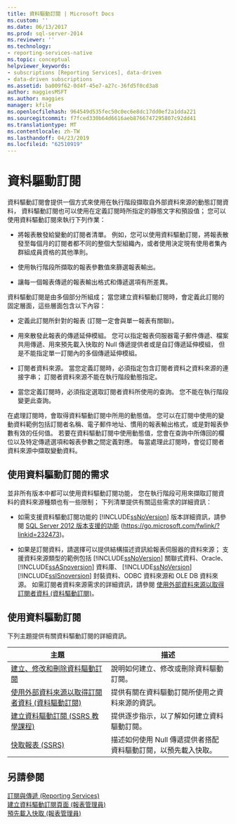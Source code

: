 ```yaml
---
title: 資料驅動訂閱 | Microsoft Docs
ms.custom: ''
ms.date: 06/13/2017
ms.prod: sql-server-2014
ms.reviewer: ''
ms.technology:
- reporting-services-native
ms.topic: conceptual
helpviewer_keywords:
- subscriptions [Reporting Services], data-driven
- data-driven subscriptions
ms.assetid: ba009f62-0d4f-45e7-a27c-36fd5f0cd3a8
author: maggiesMSFT
ms.author: maggies
manager: kfile
ms.openlocfilehash: 964549d535fec50c0ec6e8dc17dd0ef2a1dda221
ms.sourcegitcommit: f7fced330b64d6616aeb8766747295807c92dd41
ms.translationtype: MT
ms.contentlocale: zh-TW
ms.lasthandoff: 04/23/2019
ms.locfileid: "62510919"
---
```

# <a name="data-driven-subscriptions"></a>資料驅動訂閱
  資料驅動訂閱會提供一個方式來使用在執行階段擷取自外部資料來源的動態訂閱資料， 資料驅動訂閱也可以使用在定義訂閱時所指定的靜態文字和預設值； 您可以使用資料驅動訂閱來執行下列作業：  
  
-   將報表散發給變動的訂閱者清單。 例如，您可以使用資料驅動訂閱，將報表散發至每個月的訂閱者都不同的整個大型組織內，或者使用決定現有使用者集內群組成員資格的其他準則。  
  
-   使用執行階段所擷取的報表參數值來篩選報表輸出。  
  
-   讓每一個報表傳遞的報表輸出格式和傳遞選項有所差異。  
  
 資料驅動訂閱是由多個部分所組成； 當您建立資料驅動訂閱時，會定義此訂閱的固定層面，這些層面包含以下內容：  
  
-   定義此訂閱所針對的報表 (訂閱一定會與單一報表有關聯)。  
  
-   用來散發此報表的傳遞延伸模組。 您可以指定報表伺服器電子郵件傳遞、檔案共用傳遞、用來預先載入快取的 Null 傳遞提供者或是自訂傳遞延伸模組， 但是不能指定單一訂閱內的多個傳遞延伸模組。  
  
-   訂閱者資料來源。 當您定義訂閱時，必須指定包含訂閱者資料之資料來源的連接字串； 訂閱者資料來源不能在執行階段動態指定。  
  
-   當您定義訂閱時，必須指定選取訂閱者資料所使用的查詢。 您不能在執行階段變更此查詢。  
  
 在處理訂閱時，會取得資料驅動訂閱中所用的動態值。 您可以在訂閱中使用的變動資料範例包括訂閱者名稱、電子郵件地址、慣用的報表輸出格式，或是對報表參數有效的任何值。 若要在資料驅動訂閱中使用動態值，您會在查詢中所傳回的欄位以及特定傳遞選項和報表參數之間定義對應。 每當處理此訂閱時，會從訂閱者資料來源中擷取變動資料。  
  
## <a name="requirements-for-using-data-driven-subscriptions"></a>使用資料驅動訂閱的需求  
 並非所有版本中都可以使用資料驅動訂閱功能， 您在執行階段可用來擷取訂閱資料的資料來源種類也有一些限制； 下列清單提供有關這些需求的詳細資訊：  
  
-   如需支援資料驅動訂閱功能的 [!INCLUDE[ssNoVersion](../../includes/ssnoversion-md.md)] 版本詳細資訊，請參閱 [SQL Server 2012 版本支援的功能](https://go.microsoft.com/fwlink/?linkid=232473) (https://go.microsoft.com/fwlink/?linkid=232473)。  
  
-   如果是訂閱資料，請選擇可以提供結構描述資訊給報表伺服器的資料來源； 支援資料來源類型的範例包括 [!INCLUDE[ssNoVersion](../../includes/ssnoversion-md.md)] 關聯式資料、Oracle、 [!INCLUDE[ssASnoversion](../../includes/ssasnoversion-md.md)] 資料庫、 [!INCLUDE[ssNoVersion](../../includes/ssnoversion-md.md)] [!INCLUDE[ssISnoversion](../../includes/ssisnoversion-md.md)] 封裝資料、ODBC 資料來源和 OLE DB 資料來源。 如需訂閱者資料來源需求的詳細資訊，請參閱 [使用外部資料來源以取得訂閱者資料 &#40;資料驅動訂閱&#41;](use-an-external-data-source-for-subscriber-data-data-driven-subscription.md)。  
  
## <a name="working-with-data-driven-subscriptions"></a>使用資料驅動訂閱  
 下列主題提供有關資料驅動訂閱的詳細資訊。  
  
|主題|描述|  
|------------|-----------------|  
|[建立、修改和刪除資料驅動訂閱](data-driven-subscriptions.md)|說明如何建立、修改或刪除資料驅動訂閱。|  
|[使用外部資料來源以取得訂閱者資料 &#40;資料驅動訂閱&#41;](use-an-external-data-source-for-subscriber-data-data-driven-subscription.md)|提供有關在資料驅動訂閱所使用之資料來源的資訊。|  
|[建立資料驅動訂閱 &#40;SSRS 教學課程&#41;](../create-a-data-driven-subscription-ssrs-tutorial.md)|提供逐步指示，以了解如何建立資料驅動訂閱。|  
|[快取報表 &#40;SSRS&#41;](../report-server/caching-reports-ssrs.md)|描述如何使用 Null 傳遞提供者搭配資料驅動訂閱，以預先載入快取。|  
  
## <a name="see-also"></a>另請參閱  
 [訂閱與傳遞 &#40;Reporting Services&#41;](subscriptions-and-delivery-reporting-services.md)   
 [建立資料驅動訂閱頁面 &#40;報表管理員&#41;](../create-data-driven-subscription-page-report-manager.md)   
 [預先載入快取 &#40;報表管理員&#41;](../report-server/preload-the-cache-report-manager.md)  
  
  

